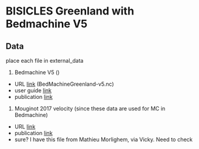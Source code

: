 # BISICLES Greenland with Bedmachine V5

## Data

place each file in external_data

1. Bedmachine V5 () 
 * URL [link](https://nsidc.org/data/idbmg4/versions/5) (BedMachineGreenland-v5.nc)
 * user guide [link](https://nsidc.org/sites/default/files/documents/user-guide/idbmg4-v005-userguide.pdf)
 * publication [link](https://agupubs.onlinelibrary.wiley.com/doi/10.1002/2017GL074954)
1. Mouginot 2017 velocity (since these data are used for MC in Bedmachine)
 * URL [link](hhttps://datadryad.org/stash/dataset/doi:10.7280/D1595V)
 * publication [link](https://datadryad.org/stash/dataset/doi:10.7280/D1595V)
 * sure? I have this file from Mathieu Morlighem, via Vicky. Need to check
 

